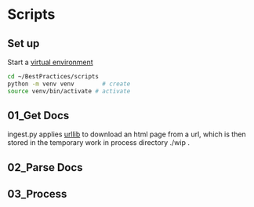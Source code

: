 # Scripts

## Set up

Start a [virtual environment](https://python.land/virtual-environments/virtualenv)
```bash
cd ~/BestPractices/scripts
python -m venv venv        # create
source venv/bin/activate # activate
```

## 01_Get Docs

ingest.py applies [urllib](https://docs.python.org/3/library/urllib.request.html#module-urllib.request) to download an html page from a url, which is then stored in the temporary work in process directory ./wip .

## 02_Parse Docs


## 03_Process

